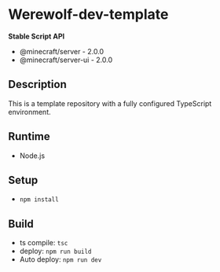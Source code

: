 # Werewolf-dev-template
**Stable Script API**
- @minecraft/server - 2.0.0
- @minecraft/server-ui - 2.0.0

## Description
This is a template repository with a fully configured TypeScript environment.

## Runtime
- Node.js

## Setup
- `npm install`

## Build
- ts compile: `tsc`
- deploy: `npm run build`
- Auto deploy: `npm run dev`